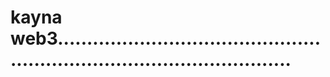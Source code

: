 # kayna web3.............................................................................................

